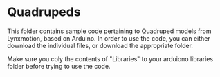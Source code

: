 Quadrupeds
==========

This folder contains sample code pertaining to Quadruped models from Lynxmotion, based on Arduino.
In order to use the code, you can either download the individual files, or download the appropriate folder.

Make sure you coly the contents of "Libraries" to your arduiono libraries folder before trying to use the code.
